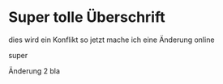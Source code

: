 # Super tolle Überschrift
dies wird ein Konflikt
so jetzt mache ich eine Änderung online

super

Änderung 2
bla
